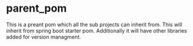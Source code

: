 # parent_pom
This is a preant pom which all the sub projects can inherit from. This will inherit from spring boot starter pom. Additionally it will have other libraries added for version managment.
